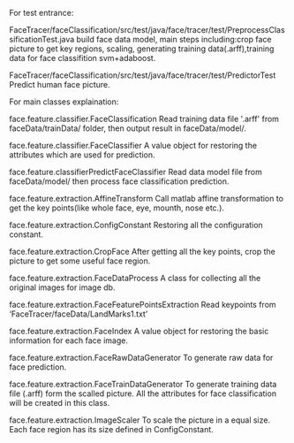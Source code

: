 For test entrance:

FaceTracer/faceClassification/src/test/java/face/tracer/test/PreprocessClassificationTest.java build face data model, main steps including:crop face picture to get key regions,
scaling, generating training data(.arff),training data for face classifition svm+adaboost.

FaceTracer/faceClassification/src/test/java/face/tracer/test/PredictorTest Predict human face picture.

For main classes explaination:

face.feature.classifier.FaceClassification   Read training data file '.arff' from faceData/trainData/ folder, then output result in faceData/model/.

face.feature.classifier.FaceClassifier       A value object for restoring the attributes which are used for prediction.

face.feature.classifierPredictFaceClassifier Read data model file from faceData/model/ then process face classification prediction.

face.feature.extraction.AffineTransform      Call matlab affine transformation to get the key points(like whole face, eye, mounth, nose etc.).

face.feature.extraction.ConfigConstant       Restoring all the configuration constant.

face.feature.extraction.CropFace             After getting all the key points, crop the picture to get some useful face region.

face.feature.extraction.FaceDataProcess      A class for collecting all the original images for image db.

face.feature.extraction.FaceFeaturePointsExtraction Read keypoints from ‘FaceTracer/faceData/LandMarks1.txt’

face.feature.extraction.FaceIndex            A value object for restoring the basic information for each face image.

face.feature.extraction.FaceRawDataGenerator To generate raw data for face prediction.

face.feature.extraction.FaceTrainDataGenerator To generate training data file (.arff) form the scalled picture. All the attributes for face classification will be created in this class.

face.feature.extraction.ImageScaler	     To scale the picture in a equal size. Each face region has its size defined in ConfigConstant.
